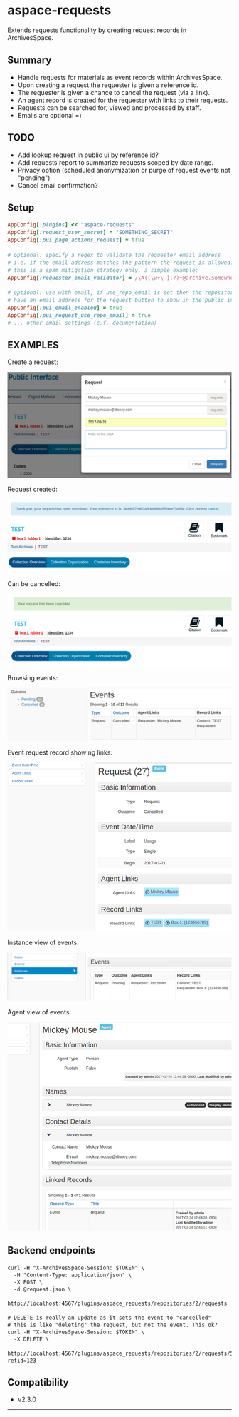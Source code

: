 # aspace-requests

Extends requests functionality by creating request records in ArchivesSpace.

## Summary

- Handle requests for materials as event records within ArchivesSpace.
- Upon creating a request the requester is given a reference id.
- The requester is given a chance to cancel the request (via a link).
- An agent record is created for the requester with links to their requests.
- Requests can be searched for, viewed and processed by staff.
- Emails are optional =)

## TODO

- Add lookup request in public ui by reference id?
- Add requests report to summarize requests scoped by date range.
- Privacy option (scheduled anonymization or purge of request events not "pending")
- Cancel email confirmation?

## Setup

```ruby
AppConfig[:plugins] << "aspace-requests"
AppConfig[:request_user_secret] = "SOMETHING_SECRET"
AppConfig[:pui_page_actions_request] = true

# optional: specify a regex to validate the requester email address
# i.e. if the email address matches the pattern the request is allowed.
# this is a spam mitigation strategy only. a simple example:
AppConfig[:requester_email_validator] = /\A([\w+\-].?)+@archive.somewhere.edu$/i

# optional: use with email, if use_repo_email is set then the repository must
# have an email address for the request button to show in the public interface
AppConfig[:pui_email_enabled] = true
AppConfig[:pui_request_use_repo_email] = true
# ... other email settings (c.f. documentation)
```

## EXAMPLES

Create a request:

![#](examples/requests1.png)

Request created:

![#](examples/requests2.png)

Can be cancelled:

![#](examples/requests3.png)

Browsing events:

![#](examples/requests4.png)

Event request record showing links:

![#](examples/requests5.png)

Instance view of events:

![#](examples/requests6.png)

Agent view of events:

![#](examples/requests7.png)

## Backend endpoints

```
curl -H "X-ArchivesSpace-Session: $TOKEN" \
  -H "Content-Type: application/json" \
  -X POST \
  -d @request.json \
  http://localhost:4567/plugins/aspace_requests/repositories/2/requests

# DELETE is really an update as it sets the event to "cancelled"
# this is like "deleting" the request, but not the event. This ok?
curl -H "X-ArchivesSpace-Session: $TOKEN" \
  -X DELETE \
  http://localhost:4567/plugins/aspace_requests/repositories/2/requests/5?refid=123
```

## Compatibility

- v2.3.0

---
